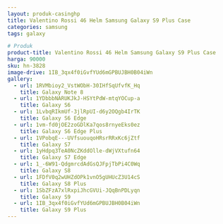 ```yaml
---
layout: produk-casinghp
title: Valentino Rossi 46 Helm Samsung Galaxy S9 Plus Case
categories: samsung
tags: galaxy

# Produk
product-title: Valentino Rossi 46 Helm Samsung Galaxy S9 Plus Case
harga: 90000
sku: hn-3828
image-drive: 1IB_3qx4f0iGvfYUd6mGPBUJBH0B04iWn
gallery:
  - url: 1RVMbioy2_VstWObH-30IHfSqUfvfK_Hq
    title: Galaxy Note 8
  - url: 1YDbbbNARUKJkJ-HSYtPdW-mtqYOCup-a
    title: Galaxy S6
  - url: 1LvbqRIkmUf-3jlRpUI-d6y2OQgb4IrTK
    title: Galaxy S6 Edge
  - url: 1vm-fd0jOE2zoGDlKa7qos8rnyeEks0ez
    title: Galaxy S6 Edge Plus
  - url: 1VPobqE---UVfsuouqoHRsrRRxKc6jZtf
    title: Galaxy S7
  - url: 1yHdpq3TeA0NcZKddOlle-dWjVXtufn64
    title: Galaxy S7 Edge
  - url: 1_-6W91-QdgmrcdAdGsQJFpjTbPi4C0Wq
    title: Galaxy S8
  - url: 1FDfV0q2wUHZdOPk1vnO5gUHUcZ3U14cS
    title: Galaxy S8 Plus
  - url: 1SbZFzA7xlRxpiJhcGVUi-JQqBnPDLyqn
    title: Galaxy S9
  - url: 1IB_3qx4f0iGvfYUd6mGPBUJBH0B04iWn
    title: Galaxy S9 Plus
---
```

